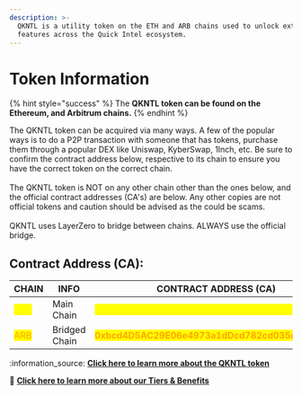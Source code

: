 ```yaml
---
description: >-
  QKNTL is a utility token on the ETH and ARB chains used to unlock extra
  features across the Quick Intel ecosystem.
---
```


# Token Information

{% hint style="success" %}
The **QKNTL token can be found on the Ethereum, and Arbitrum chains.**  &#x20;
{% endhint %}

The QKNTL token can be acquired via many ways. A few of the popular ways is to do a P2P transaction with someone that has tokens, purchase them through a popular DEX like Uniswap, KyberSwap, 1Inch, etc. Be sure to confirm the contract address below, respective to its chain to ensure you have the correct token on the correct chain.\
\
The QKNTL token is NOT on any other chain other than the ones below, and the official contract addresses (CA's) are below. Any other copies are not official tokens and caution should be advised as the could be scams.\
\
QKNTL uses LayerZero to bridge between chains. ALWAYS use the official bridge.

## Contract Address (CA):

<table><thead><tr><th width="100">CHAIN</th><th width="156">INFO</th><th>CONTRACT ADDRESS (CA)</th></tr></thead><tbody><tr><td><mark style="color:yellow;">ETH</mark></td><td>Main Chain</td><td><mark style="color:yellow;"><strong>0xbcd4D5AC29E06e4973a1dDcd782cd035d04BC0b7</strong></mark></td></tr><tr><td><mark style="color:orange;">ARB</mark></td><td>Bridged Chain</td><td><mark style="color:orange;"><strong>0xbcd4D5AC29E06e4973a1dDcd782cd035d04BC0b7</strong></mark></td></tr></tbody></table>

:information\_source: [**Click here to learn more about the QKNTL token**](introduction.md)

:gift: [**Click here to learn more about our Tiers & Benefits**](tiers-and-benefits.md)
